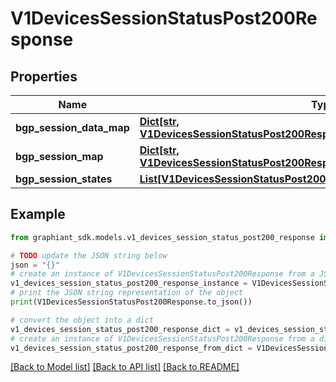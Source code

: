 # V1DevicesSessionStatusPost200Response


## Properties

Name | Type | Description | Notes
------------ | ------------- | ------------- | -------------
**bgp_session_data_map** | [**Dict[str, V1DevicesSessionStatusPost200ResponseBgpSessionDataMapValue]**](V1DevicesSessionStatusPost200ResponseBgpSessionDataMapValue.md) |  | [optional] 
**bgp_session_map** | [**Dict[str, V1DevicesSessionStatusPost200ResponseBgpSessionDataMapValue]**](V1DevicesSessionStatusPost200ResponseBgpSessionDataMapValue.md) |  | [optional] 
**bgp_session_states** | [**List[V1DevicesSessionStatusPost200ResponseBgpSessionDataMapValue]**](V1DevicesSessionStatusPost200ResponseBgpSessionDataMapValue.md) |  | [optional] 

## Example

```python
from graphiant_sdk.models.v1_devices_session_status_post200_response import V1DevicesSessionStatusPost200Response

# TODO update the JSON string below
json = "{}"
# create an instance of V1DevicesSessionStatusPost200Response from a JSON string
v1_devices_session_status_post200_response_instance = V1DevicesSessionStatusPost200Response.from_json(json)
# print the JSON string representation of the object
print(V1DevicesSessionStatusPost200Response.to_json())

# convert the object into a dict
v1_devices_session_status_post200_response_dict = v1_devices_session_status_post200_response_instance.to_dict()
# create an instance of V1DevicesSessionStatusPost200Response from a dict
v1_devices_session_status_post200_response_from_dict = V1DevicesSessionStatusPost200Response.from_dict(v1_devices_session_status_post200_response_dict)
```
[[Back to Model list]](../README.md#documentation-for-models) [[Back to API list]](../README.md#documentation-for-api-endpoints) [[Back to README]](../README.md)


